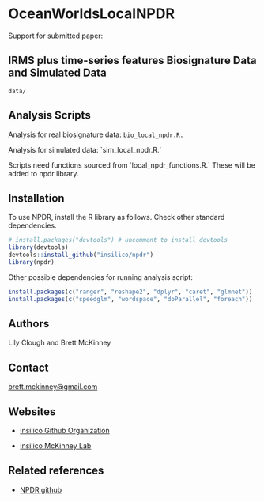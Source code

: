 # OceanWorldsLocalNPDR
Support for submitted paper: 

## IRMS plus time-series features Biosignature Data and Simulated Data
`data/`

## Analysis Scripts

Analysis for real biosignature data: `bio_local_npdr.R.`
<p>
Analysis for simulated data: `sim_local_npdr.R.`
<p>
Scripts need functions sourced from `local_npdr_functions.R.` These will be added to npdr library.

## Installation
To use NPDR, install the R library as follows. Check other standard dependencies. 

``` r
# install.packages("devtools") # uncomment to install devtools
library(devtools)
devtools::install_github("insilico/npdr")
library(npdr)
```

Other possible dependencies for running analysis script:

``` r
install.packages(c("ranger", "reshape2", "dplyr", "caret", "glmnet"))
install.packages(c("speedglm", "wordspace", "doParallel", "foreach"))
```

## Authors
Lily Clough and Brett McKinney

## Contact

[brett.mckinney@gmail.com](brett.mckinney@gmail.com)

## Websites

-   [insilico Github Organization](https://github.com/insilico)

-   [insilico McKinney Lab](https://brett-mckinney.github.io/)

## Related references

-   [NPDR github](https://insilico.github.io/npdr/)

